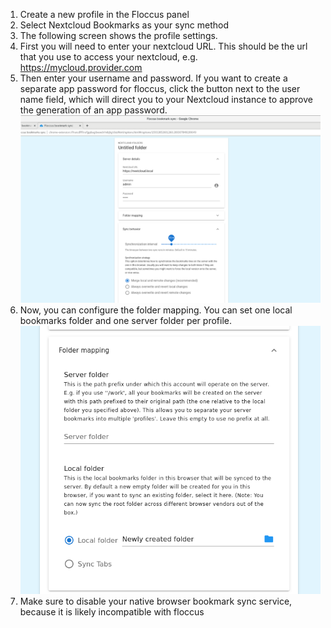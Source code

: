 1. Create a new profile in the Floccus panel
2. Select Nextcloud Bookmarks as your sync method
3. The following screen shows the profile settings.
4. First you will need to enter your nextcloud URL. This should be the url that you use to access your nextcloud, e.g. https://mycloud.provider.com
5. Then enter your username and password. If you want to create a separate app password for floccus, click the button next to the user name field, which will direct you to your Nextcloud instance to approve the generation of an app password.
   <img src="screen_chrome_options.png" />
6. Now, you can configure the folder mapping. You can set one local bookmarks folder and one server folder per profile.
   <img src="screen_nc_folder_mapping.png" />
7. Make sure to disable your native browser bookmark sync service, because it is likely incompatible with floccus
